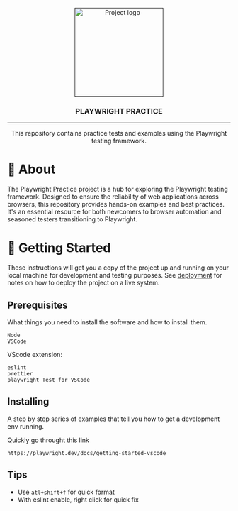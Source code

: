 <p align="center">
  <a href="" rel="noopener">
 <img width=200px height=200px src="https://i.imgur.com/6wj0hh6.jpg" alt="Project logo"></a>
</p>

<h3 align="center">PLAYWRIGHT PRACTICE</h3>

<div align="center">
</div>

---

<p align="center"> This repository contains practice tests and examples using the Playwright testing framework.
    <br> 
</p>


# 🧐 About <a name = "about"></a>

The Playwright Practice project is a hub for exploring the Playwright testing framework. Designed to ensure the reliability of web applications across browsers, this repository provides hands-on examples and best practices. It's an essential resource for both newcomers to browser automation and seasoned testers transitioning to Playwright.

# 🏁 Getting Started <a name = "getting_started"></a>

These instructions will get you a copy of the project up and running on your local machine for development and testing purposes. See [deployment](#deployment) for notes on how to deploy the project on a live system.

## Prerequisites

What things you need to install the software and how to install them.

```
Node
VSCode
```

VScode extension:
```
eslint
prettier
playwright Test for VSCode
```

## Installing

A step by step series of examples that tell you how to get a development env running.

Quickly go throught this link

```
https://playwright.dev/docs/getting-started-vscode
```


## Tips
- Use `atl+shift+f` for quick format
- With eslint enable, right click for quick fix

